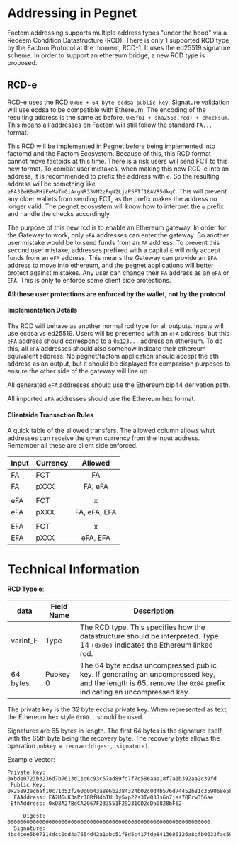 # Addressing in Pegnet

Factom addressing supports multiple address types "under the hood" via a Redeem Condition Datastructure (RCD). There is only 1 supported RCD type by the Factom Protocol at the moment, RCD-1. It uses the ed25519 signature scheme. In order to support an ethereum bridge, a new RCD type is proposed.

## RCD-e

RCD-e uses the RCD `0x0e + 64 byte ecdsa public key`. Signature validation will use ecdsa to be compatible with Ethereum. The encoding of the resulting address is the same as before, `0x5fb1 + sha256d(rcd) + checksum`. This means all addresses on Factom will still follow the standard `FA...` format.

This RCD will be implemented in Pegnet before being implemented into factomd and the Factom Ecosystem. Because of this, this RCD format cannot move factoids at this time. There is a risk users will send FCT to this new format. To combat user mistakes, when making this new RCD-e into an address, it is recommended to prefix the address with `e`. So the resulting address will be something like `eFA3ZeHBmPHiFeMaTmGiArgNR33VM2zRqN2LjzP5FTf18AVR5dkqC`. This will prevent any older wallets from sending FCT, as the prefix makes the address no longer valid. The pegnet ecosystem will know how to interpret the `e` prefix and handle the checks accordingly.

The purpose of this new rcd is to enable an Ethereum gateway. In order for the Gateway to work, only `eFA` addresses can enter the gateway. So another user mistake would be to send funds from an `FA` address. To prevent this second user mistake, addresses prefixed with a capital `E` will only accept funds from an `eFA` address. This means the Gateway can provide an `EFA` address to move into ethereum, and the pegnet applications will better protect against mistakes. Any user can change their `FA` address as an `eFA` or `EFA`. This is only to enforce some client side protections.

**All these user protections are enforced by the wallet, not by the protocol**


#### Implementation Details

The RCD will behave as another normal rcd type for all outputs. Inputs will use ecdsa vs ed25519. Users will be presented with an `eFA` address, but this `eFA` address should correspond to a `0x123...` address on ethereum. To do this, all `eFA` addresses should also somehow indicate their ethereum equivalent address. No pegnet/factom application should accept the eth address as an output, but it should be displayed for comparison purposes to ensure the other side of the gateway will line up.

All generated `eFA` addresses should use the Ethereum bip44 derivation path.

All imported `eFA` addresses should use the Ethereum hex format.

#### Clientside Transaction Rules

A quick table of the allowed transfers. The allowed column allows what addresses can receive the given currency from the input address. Remember all these are client side enforced.

| Input | Currency |    Allowed   |
|-------|----------|:------------:|
| FA    | FCT      | FA           |
| FA    | pXXX     | FA, eFA      |
|       |          |              |
| eFA   | FCT      |      x       |
| eFA   | pXXX     | FA, eFA, EFA |
|       |          |              |
| EFA   | FCT      |      x       |
| EFA   | pXXX     | eFA, EFA     |



# Technical Information

**RCD Type e**:

| data | Field Name | Description |
| ----------------- | ---------------- | --------------- |
| varInt_F | Type | The RCD type.  This specifies how the datastructure should be interpreted.  Type 14 `(0x0e)` indicates the Ethereum linked rcd.|
| 64 bytes | Pubkey 0 | The 64 byte ecdsa uncompressed public key. If generating an uncompressed key, and the length is 65, remove the `0x04` prefix indicating an uncompressed key. |

The private key is the 32 byte ecdsa private key. When represented as text, the Ethereum hex style `0x00..` should be used.

Signatures are 65 bytes in length. The first 64 bytes is the signature itself, with the 65th byte being the recovery byte. The recovery byte allows the operation `pubkey = recover(digest, signature)`.

Example Vector:
```
Private Key: 0xbde0723b3236d7b7613d11c6c93c57ad89fd7f7c586aaa18f7a1b392aa2c39fd
 Public Key: 0x25892ecbaf10c71d52f260c0b43a8e6b2384324b02c0d4b576d74452b81c359068e584b8831287a1a21b21fd2ac0c0e326cfcdaff27df14261a78bee0e0177d4
  FAAddress: FA2M5uK3aPrJ8RfHdbTUL1ySxp22s3TwQ3Js6n7jss7QErw3S6ae
 EthAddress: 0xD8A27BdCA2067F233551F29231CD2cDa0828bF62

     Digest: 0000000000000000000000000000000000000000000000000000000000000000
  Signature: 4bc4cee5b07114dcc0dd4a7654d42a1abc51f8d5c417fde8413686126a8cfb0633fac598664c46ec88be878f8fe9c3245e8385e00be107f021a937ab73d09d7a00
```
